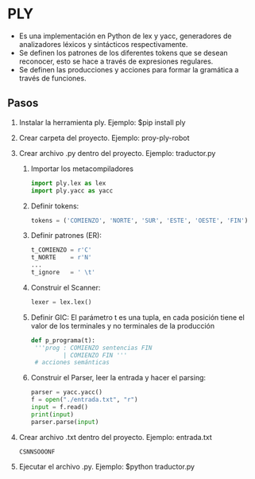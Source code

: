 # PLY

* Es una implementación en Python de lex y yacc, generadores de analizadores léxicos y sintácticos respectivamente.
* Se definen los patrones de los diferentes tokens que se desean reconocer, esto se hace a través de expresiones regulares.
* Se definen las producciones y acciones para formar la gramática a través de funciones.

## Pasos

1. Instalar la herramienta ply. Ejemplo: $pip install ply
1. Crear carpeta del proyecto. Ejemplo: proy-ply-robot
1. Crear archivo .py dentro del proyecto. Ejemplo: traductor.py
    1. Importar los metacompiladores

        ```python
        import ply.lex as lex
        import ply.yacc as yacc
        ```

    1. Definir tokens:

        ```python
        tokens = ('COMIENZO', 'NORTE', 'SUR', 'ESTE', 'OESTE', 'FIN')
        ```

    1. Definir patrones (ER):

        ```python
        t_COMIENZO = r'C'
        t_NORTE    = r'N'
        ...
        t_ignore   = ' \t'
        ```

    1. Construir el Scanner:

        ```python
        lexer = lex.lex()
        ```

    1. Definir GIC: El parámetro t es una tupla, en cada posición tiene el valor de los terminales y no terminales de la producción

       ```python
       def p_programa(t):
        '''prog : COMIENZO sentencias FIN
                | COMIENZO FIN '''
        # acciones semánticas
        ```

    1. Construir el Parser, leer la entrada y hacer el parsing:

        ```python
        parser = yacc.yacc()
        f = open("./entrada.txt", "r")
        input = f.read()
        print(input)
        parser.parse(input)
        ```

1. Crear archivo .txt dentro del proyecto. Ejemplo: entrada.txt

    ```plain
    CSNNSOOONF
    ```

1. Ejecutar el archivo .py. Ejemplo: $python traductor.py
